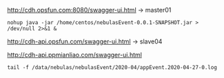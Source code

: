 

http://cdh.opsfun.com:8080/swagger-ui.html    ->  master01



```shell
nohup java -jar /home/centos/nebulasEvent-0.0.1-SNAPSHOT.jar > /dev/null 2>&1 &
```





http://cdh-api.opsfun.com/swagger-ui.html  -> slave04





http://cdh-api.ppmianliao.com/swagger-ui.html







```shell
tail -f /data/nebulas/nebulasEvent/2020-04/appEvent.2020-04-27-0.log
```

